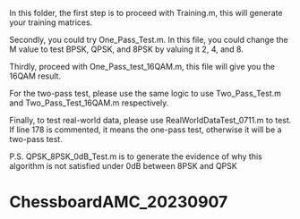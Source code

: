 In this folder, the first step is to proceed with Training.m, this will generate your training matrices.

Secondly, you could try One_Pass_Test.m. In this file, you could change the M value to test BPSK, QPSK, and 8PSK by valuing it 2, 4, and 8.

Thirdly, proceed with One_Pass_test_16QAM.m, this file will give you the 16QAM result.

For the two-pass test, please use the same logic to use Two_Pass_Test.m and Two_Pass_Test_16QAM.m respectively.

Finally, to test real-world data, please use RealWorldDataTest_0711.m to test. If line 178 is commented, it means the one-pass test, otherwise it will be a two-pass test.

P.S. QPSK_8PSK_0dB_Test.m is to generate the evidence of why this algorithm is not satisfied under 0dB between 8PSK and QPSK


# ChessboardAMC_20230907
